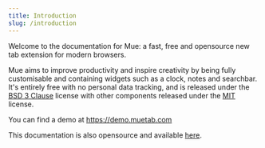 ```yaml
---
title: Introduction
slug: /introduction
---
```


Welcome to the documentation for Mue: a fast, free and opensource new tab extension for modern browsers.

Mue aims to improve productivity and inspire creativity by being fully customisable and containing widgets such as a clock, notes and searchbar. It's entirely free with no
personal data tracking, and is released under the [BSD 3 Clause](https://opensource.org/licenses/BSD-3-Clause) license with other components released under 
the [MIT](https://opensource.org/licenses/MIT) license.

You can find a demo at https://demo.muetab.com


This documentation is also opensource and available [here](https://github.com/mue/docs).
